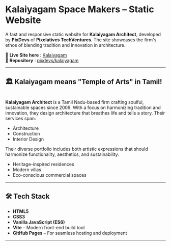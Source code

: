# Kalaiyagam Space Makers – Static Website

A fast and responsive static website for **Kalaiyagam Architect**, developed by **PixDevs** of **Pixelatives TechVentures**. The site showcases the firm's ethos of blending tradition and innovation in architecture.

🔗 **Live Site here** : [Kalaiyagam](https://pixdevs.github.io/kalaiyagam/)  
📂 **Repository** : [pixdevs/kalaiyagam](https://github.com/pixdevs/kalaiyagam)

---

## 🏛️ **Kalaiyagam** means "Temple of Arts" in Tamil! 

<br>**Kalaiyagam Architect** is a Tamil Nadu-based firm crafting soulful, sustainable spaces since 2009. With a focus on harmonizing tradition and innovation, they design architecture that breathes life and tells a story. Their services span:

- Architecture
- Construction
- Interior Design

Their diverse portfolio includes both artistic expressions that should harmonize functionality, aesthetics, and sustainability. 
- Heritage-inspired residences  
- Modern villas  
- Eco-conscious commercial spaces

---

## 🛠️ Tech Stack

- **HTML5**
- **CSS3**
- **Vanilla JavaScript (ES6)**
- **Vite** – Modern front-end build tool
- **GitHub Pages** – For seamless hosting and deployment

---

